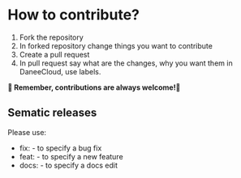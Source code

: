 # How to contribute?
1. Fork the repository
2. In forked repository change things you want to contribute
3. Create a pull request
4. In pull request say what are the changes, why you want them in DaneeCloud, use labels.

**💖 Remember, contributions are always welcome!💖**

## Sematic releases
Please use:
- fix: <thing> - to specify a bug fix
- feat: <thing> - to specify a new feature
- docs: <thing> - to specify a docs edit
